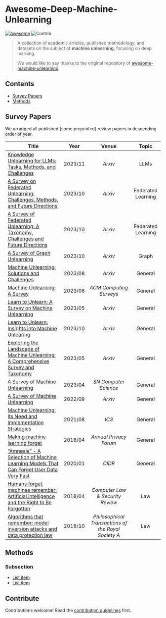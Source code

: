 # Awesome-Deep-Machine-Unlearning 

[![Awesome](https://awesome.re/badge.svg)](https://awesome.re) <img src="https://img.shields.io/badge/Contributions-Welcome-278ea5" alt="Contrib"/>

> A collection of academic articles, published methodology, and datasets on the subject of **machine unlearning**, focusing on deep learning.
> 
> We would like to say thanks to the original repository of [awesome-machine-unlearning](https://github.com/tamlhp/awesome-machine-unlearning).

## Contents

- [Survey Papers](#survey-papers)
- [Methods](#methods)


## Survey Papers

We arranged all published (some preprinted) review papers in descending order of year.

| **Title** | **Year** | **Venue** | **Topic** |
|---------|:--------:|:---------:|:--------:|
|[Knowledge Unlearning for LLMs: Tasks, Methods, and Challenges](https://arxiv.org/abs/2311.15766)| 2023/11         | _Arxiv_          | LLMs |
[A Survey on Federated Unlearning: Challenges, Methods, and Future Directions](https://arxiv.org/abs/2310.20448)| 2023/10           | _Arxiv_         |  Federated Learning         |
[A Survey of Federated Unlearning: A Taxonomy, Challenges and Future Directions](https://arxiv.org/abs/2310.19218)| 2023/10 | _Arxiv_| Federated Learning|
|[A Survey of Graph Unlearning](https://arxiv.org/abs/2310.02164)|2023/10|_Arxiv_| Graph |
|[Machine Unlearning: Solutions and Challenges](https://arxiv.org/abs/2308.07061)|2023/08|_Arxiv_|General|
|[Machine Unlearning: A Survey](https://doi.org/10.1145/3603620)|2023/08|_ACM Computing Surveys_|General|
|[Learn to Unlearn: A Survey on Machine Unlearning](https://arxiv.org/abs/2305.07512)|2023/05|_Arxiv_| General|
|[Learn to Unlearn: Insights into Machine Unlearing](https://arxiv.org/abs/2305.07512)| 2023/10| _Arxiv_| General|
|[Exploring the Landscape of Machine Unlearning: A Comprehensive Survey and Taxonomy](https://arxiv.org/abs/2305.06360)|2023/05|_Arxiv_| General|
|[A Survey of Machine Unlearning](https://doi.org/10.1007/s42979-023-01767-4)|2023/04|_SN Computer Science_| General|
|[A Survey of Machine Unlearning](https://arxiv.org/abs/2209.02299)|2022/09|_Arxiv_|General|
| [Machine Unlearning: Its Need and Implementation Strategies](https://dl.acm.org/doi/abs/10.1145/3474124.3474158) |2021/08| _IC3_ | General |
| [Making machine learning forget](https://www.sciencedirect.com/science/article/pii/S0267364917302091)| 2018/04 | _Annual Privacy Forum_ | General |
| [“Amnesia” - A Selection of Machine Learning Models That Can Forget User Data Very Fast](https://www.cidrdb.org/cidr2020/papers/p32-schelter-cidr20.pdf) | 2020/01 |_CIDR_ | General | 
| [Humans forget, machines remember: Artificial intelligence and the Right to Be Forgotten](https://www.sciencedirect.com/science/article/pii/S0267364917302091) |2018/04 | _Computer Law & Security Review_ |  Law|
| [Algorithms that remember: model inversion attacks and data protection law](https://doi.org/10.1098/rsta.2018.0083) |2018/10 | _Philosophical Transactions of the Royal Society A_ | Law|

## Methods

### Subsection

- [List item](http://example.com)
- [List item](http://example.com)


## Contribute

Contributions welcome! Read the [contribution guidelines](contributing.md) first.
